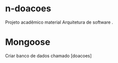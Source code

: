 # n-doacoes
Projeto acadêmico material Arquitetura de software .
# Mongoose
Criar banco de dados chamado [doacoes]
